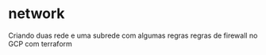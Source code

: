 # network
Criando duas rede e uma subrede com algumas regras regras de firewall no GCP com terraform
